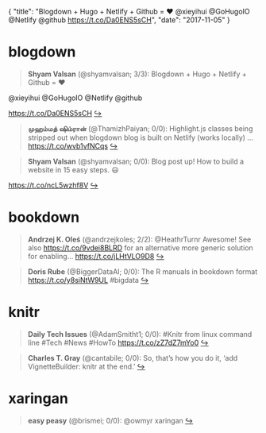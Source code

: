 {
  "title": "Blogdown + Hugo + Netlify + Github = ❤️ @xieyihui @GoHugoIO @Netlify @github https://t.co/Da0ENS5sCH",
  "date": "2017-11-05"
}

# blogdown

> **Shyam Valsan** (@shyamvalsan; 3/3): Blogdown + Hugo + Netlify + Github = ❤️
>
@xieyihui  @GoHugoIO  @Netlify @github 
>
https://t.co/Da0ENS5sCH  [&#8618;](https://twitter.com/xieyihui/status/926890163766116352)

<!-- -->


> **முஹம்மத் ஷிம்ரான்** (@ThamizhPaiyan; 0/0): Highlight.js classes being stripped out when blogdown blog is built on Netlify (works locally) … https://t.co/wvb1vfNCqs  [&#8618;](https://twitter.com/xieyihui/status/926935913061548035)

<!-- -->


> **Shyam Valsan** (@shyamvalsan; 0/0): Blog post up! How to build a website in 15 easy steps. 😃
>
https://t.co/ncL5wzhf8V  [&#8618;](https://twitter.com/xieyihui/status/926888710146113536)

<!-- -->


# bookdown

> **Andrzej K. Oleś** (@andrzejkoles; 2/2): @HeathrTurnr Awesome! See also https://t.co/9vdei8BLRD for an alternative more generic solution for enabling… https://t.co/jLHtVLO9D8  [&#8618;](https://twitter.com/xieyihui/status/926842825353908225)

<!-- -->


> **Doris Rube** (@BiggerDataAI; 0/0): The R manuals in bookdown format https://t.co/y8siNtW9UL #bigdata  [&#8618;](https://twitter.com/xieyihui/status/926615252086616064)

<!-- -->


# knitr

> **Daily Tech Issues** (@AdamSmitht1; 0/0): #Knitr from linux command line
#Tech #News #HowTo
https://t.co/zZ7dZ7mYo0  [&#8618;](https://twitter.com/xieyihui/status/926714975854514177)

<!-- -->


> **Charles T. Gray** (@cantabile; 0/0): So, that’s how you do it, ‘add VignetteBuilder: knitr at the end.’  [&#8618;](https://twitter.com/xieyihui/status/926652772681891840)

<!-- -->


# xaringan

> **easy peasy** (@brismei; 0/0): @owmyr xaringan  [&#8618;](https://twitter.com/xieyihui/status/926873348453339142)

<!-- -->



